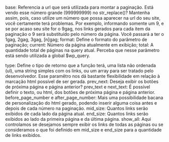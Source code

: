base: Referencia a url que será utilizada para montar a paginação. Está vendo esse número grande (999999999) no str_replace()? Mantenha assim, pois, caso utilize um número que possa aparecer na url do seu site, você certamente terá problemas. Por exemplo, informando somente um 9, e se por acaso seu site for o 9gag, nos links gerados para cada item da paginação o 9 será substituído pelo número da página. Você passará a ter o 1gag, 2gag, 3gag, [n]gag;
format: Define o formato do parâmetro de paginação;
current: Número da página atualmente em exibição;
total: A quantidade total de páginas na query atual. Perceba que nesse parâmetro está sendo utilizada a global $wp_query.


type: Define o tipo de retorno que a função terá, uma lista não ordenada (ul), uma string simples com os links, ou um array para ser tratado pelo desenvolvedor. Esse paramêtro nos dá bastante flexibilidade em relação à marcação html possível de ser gerada.
prev_next: Deseja exibir os botões de próxima página e página anterior?
prev_text e next_text: É possível definir o texto, ou html, dos botões de próxima página e página anterior.
before_page_number e after_page_number: Mais uma possibilidade bacana de personalização do html gerado, podendo inserir alguma coisa antes e depois de cada número na paginação.
mid_size: Quantos links serão exibidos de cada lado da página atual.
end_size: Quantos links serão exibidos ao lado da primeira página e da última página.
show_all: Aqui controlamos se desejamos sempre exibir os links de todas as páginas ou se consideramos o que foi definido em mid_size e end_size para a quantidade de links exibidos.